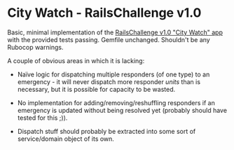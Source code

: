 # City Watch - RailsChallenge v1.0

Basic, minimal implementation of the [RailsChallenge v1.0 "City Watch" app](https://github.com/railschallenge/railschallenge-city-watch) with the provided tests passing. Gemfile unchanged. Shouldn't be any Rubocop warnings.

A couple of obvious areas in which it is lacking:

* Naïve logic for dispatching multiple responders (of one type) to an emergency - it will never dispatch more responder *units* than is necessary, but it is possible for capacity to be wasted.

* No implementation for adding/removing/reshuffling responders if an emergency is updated without being resolved yet (probably should have tested for this ;)).

* Dispatch stuff should probably be extracted into some sort of service/domain object of its own.
